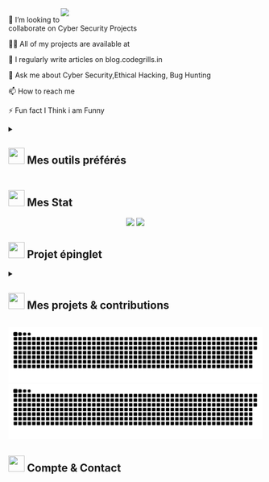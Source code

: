 <img align="right" width="400" src="https://lanyard.kyrie25.me/api/1070262933206077520?theme=discord">

👯 I’m looking to collaborate on Cyber Security Projects

👨‍💻 All of my projects are available at 

📝 I regularly write articles on blog.codegrills.in

💬 Ask me about Cyber Security,Ethical Hacking, Bug Hunting

📫 How to reach me 

⚡ Fun fact I Think i am Funny

<details> 
<summary><h2><img width="32" height="32" src="https://cdn.cloudflare.steamstatic.com/steamcommunity/public/images/items/2459330/bcebe3452aef24317bfb5b8894e2b759ebf9b9b4.png"/> Mes outils préférés</h2></summary>

<h2><img width="16" height="16" src="https://cdn.cloudflare.steamstatic.com/steamcommunity/public/images/items/2459330/8cc2bec7c92b03b420813e0a3ae405ebc9a971d5.png"/> Langages de Programmation & de Balisage</h2></summary>

<p align="center" dir="auto">
<a href="https://github.com/search?q=user%3ADenverCoder1+language%3Acsharp"><img alt="C#" src="https://img.shields.io/badge/C%23-239120.svg?logo=c-sharp&logoColor=white"></a>
<a href="https://github.com/search?q=user%3ADenverCoder1+language%3Ajava"><img alt="Java" src="https://custom-icon-badges.demolab.com/badge/Java-007396.svg?logo=java&logoColor=white"></a>
<a href="https://github.com/search?q=user%3ADenverCoder1+language%3Ajavascript"><img alt="JavaScript" src="https://img.shields.io/badge/JavaScript-F7DF1E.svg?logo=javascript&logoColor=white"></a>
<a href="https://github.com/search?q=user%3ADenverCoder1+language%3Aphp"><img alt="PHP" src="https://img.shields.io/badge/PHP-777BB4.svg?logo=php&logoColor=white"></a>
<a href="https://github.com/search?q=user%3ADenverCoder1+language%3Apython"><img alt="Python" src="https://img.shields.io/badge/Python-3776AB.svg?logo=python&logoColor=white"></a>
<a href="https://github.com/search?q=user%3ADenverCoder1+language%3Acss"><img alt="CSS" src="https://img.shields.io/badge/CSS-1572B6.svg?logo=css3&logoColor=white"></a>
<a href="https://github.com/search?q=user%3ADenverCoder1+language%3Ago"><img alt="Go" src="https://img.shields.io/badge/Go-00ADD8.svg?logo=go&logoColor=white"></a>
<a href="https://github.com/search?q=user%3ADenverCoder1+language%3Ahtml"><img alt="HTML" src="https://img.shields.io/badge/HTML-E34F26.svg?logo=html5&logoColor=white"></a>
<a href="https://github.com/search?q=user%3ADenverCoder1+language%3Aruby"><img alt="Ruby" src="https://img.shields.io/badge/Ruby-CC342D.svg?logo=ruby&logoColor=white"></a>
<a href="https://github.com/search?q=user%3ADenverCoder1+language%3Aswift"><img alt="Swift" src="https://img.shields.io/badge/Swift-FA7343.svg?logo=swift&logoColor=white"></a>
<a href="https://github.com/search?q=user%3ADenverCoder1+language%3Atypescript"><img alt="TypeScript" src="https://img.shields.io/badge/TypeScript-3178C6.svg?logo=typescript&logoColor=white"></a>
<a href="https://github.com/search?q=user%3ADenverCoder1+language%3Ac"><img alt="C" src="https://img.shields.io/badge/C-00599C.svg?logo=c&logoColor=white"></a>
<a href="https://github.com/search?q=user%3ADenverCoder1+language%3Ac%2B%2B"><img alt="C++" src="https://img.shields.io/badge/C%2B%2B-00599C.svg?logo=c%2B%2B&logoColor=white"></a>
<a href="https://github.com/search?q=user%3ADenverCoder1+language%3Akotlin"><img alt="Kotlin" src="https://img.shields.io/badge/Kotlin-0095D5.svg?logo=kotlin&logoColor=white"></a>
<a href="https://github.com/search?q=user%3ADenverCoder1+language%3AR"><img alt="R" src="https://img.shields.io/badge/R-276DC3.svg?logo=r&logoColor=white"></a>
<a href="https://github.com/search?q=user%3ADenverCoder1+language%3Arust"><img alt="Rust" src="https://img.shields.io/badge/Rust-000000.svg?logo=rust&logoColor=white"></a>
<a href="https://github.com/search?q=user%3ADenverCoder1+language%3Aassembly"><img alt="MIPS Assembly" src="https://custom-icon-badges.demolab.com/badge/Assembly-525252.svg?logo=asm-hex&logoColor=white"></a>
<a href="https://github.com/search?q=user%3ADenverCoder1+language%3Agroovy"><img alt="Groovy" src="https://img.shields.io/badge/Groovy-4298B8.svg?logo=apache-groovy&logoColor=white"></a>
<a href="https://github.com/search?q=user%3ADenverCoder1+language%3Amatlab"><img alt="MATLAB" src="https://custom-icon-badges.demolab.com/badge/MATLAB-0076A8.svg?logo=matlab&logoColor=white"></a>
<a href="https://github.com/search?q=user%3ADenverCoder1+language%3Aperl"><img alt="Perl" src="https://img.shields.io/badge/Perl-39457E.svg?logo=perl&logoColor=white"></a>
<a href="https://github.com/search?q=user%3ADenverCoder1+language%3Ascala"><img alt="Scala" src="https://img.shields.io/badge/Scala-DC322F.svg?logo=scala&logoColor=white"></a>
<a href="https://github.com/search?q=user%3ADenverCoder1+language%3Adart"><img alt="Dart" src="https://img.shields.io/badge/Dart-0175C2.svg?logo=dart&logoColor=white"></a>
<a href="https://github.com/search?q=user%3ADenverCoder1+language%3Ahaskell"><img alt="Haskell" src="https://img.shields.io/badge/Haskell-5D4F85.svg?logo=haskell&logoColor=white"></a>
<a href="https://github.com/search?q=user%3ADenverCoder1+language%3Aobjective-c"><img alt="Objective-C" src="https://img.shields.io/badge/Objective--C-438EFF.svg?logo=apple&logoColor=white"></a>
<a href="https://github.com/search?q=user%3ADenverCoder1+language%3Ashell"><img alt="Shell" src="https://img.shields.io/badge/Shell-4EAA25.svg?logo=gnu-bash&logoColor=white"></a>
<a href="https://github.com/search?q=user%3ADenverCoder1+language%3Avb.net"><img alt="VB.NET" src="https://img.shields.io/badge/VB.NET-9400D3.svg?logo=dotnet&logoColor=white"></a>
</p>

<h2><img width="16" height="16" src="https://cdn.cloudflare.steamstatic.com/steamcommunity/public/images/items/2459330/4c1dc88649f3efc026b95c347d256c6404bfd7fb.png"/> Cadres de Travail & Bibliothèques</h2></summary>
<p align="center" dir="auto">
<a href="https://github.com/search?q=user%3ADenverCoder1+language%3Ajavascript"><img alt="React.js" src="https://img.shields.io/badge/React.js-61DAFB.svg?logo=react&logoColor=white"></a>
<a href="https://github.com/search?q=user%3ADenverCoder1+language%3Ajavascript"><img alt="Angular" src="https://img.shields.io/badge/Angular-DD0031.svg?logo=angular&logoColor=white"></a>
<a href="https://github.com/search?q=user%3ADenverCoder1+language%3Ajavascript"><img alt="Vue.js" src="https://img.shields.io/badge/Vue.js-4FC08D.svg?logo=vue.js&logoColor=white"></a>
<a href="https://github.com/search?q=user%3ADenverCoder1+language%3Apython"><img alt="Django" src="https://img.shields.io/badge/Django-092E20.svg?logo=django&logoColor=white"></a>
<a href="https://github.com/search?q=user%3ADenverCoder1+language%3Aruby"><img alt="Ruby on Rails" src="https://img.shields.io/badge/Ruby%20on%20Rails-CC0000.svg?logo=ruby-on-rails&logoColor=white"></a>
<a href="https://github.com/search?q=user%3ADenverCoder1+language%3Aphp"><img alt="Laravel" src="https://img.shields.io/badge/Laravel-FF2D20.svg?logo=laravel&logoColor=white"></a>
<a href="https://github.com/search?q=user%3ADenverCoder1+language%3Ajava"><img alt="Spring" src="https://img.shields.io/badge/Spring-6DB33F.svg?logo=spring&logoColor=white"></a>
<a href="https://github.com/search?q=user%3ADenverCoder1+language%3Acsharp"><img alt=".NET Core" src="https://img.shields.io/badge/.NET%20Core-512BD4.svg?logo=.net&logoColor=white"></a>
<a href="https://github.com/search?q=user%3ADenverCoder1+language%3Apython"><img alt="TensorFlow" src="https://img.shields.io/badge/TensorFlow-FF6F00.svg?logo=tensorflow&logoColor=white"></a>
<a href="https://github.com/search?q=user%3ADenverCoder1+language%3Apython"><img alt="Flask" src="https://img.shields.io/badge/Flask-000000.svg?logo=flask&logoColor=white"></a>
<a href="https://github.com/search?q=user%3ADenverCoder1+language%3Ajavascript"><img alt="Express.js" src="https://img.shields.io/badge/Express.js-000000.svg?logo=express&logoColor=white"></a>
<a href="https://github.com/search?q=user%3ADenverCoder1+language%3Ajava"><img alt="Hibernate" src="https://img.shields.io/badge/Hibernate-59666C.svg?logo=hibernate&logoColor=white"></a>
<a href="https://github.com/search?q=user%3ADenverCoder1+language%3Ajavascript"><img alt="jQuery" src="https://img.shields.io/badge/jQuery-0769AD.svg?logo=jquery&logoColor=white"></a>
<a href="https://github.com/search?q=user%3ADenverCoder1+language%3Acss"><img alt="Bootstrap" src="https://img.shields.io/badge/Bootstrap-7952B3.svg?logo=bootstrap&logoColor=white"></a>
<a href="https://github.com/search?q=user%3ADenverCoder1+language%3Ajavascript"><img alt="React Native" src="https://img.shields.io/badge/React%20Native-61DAFB.svg?logo=react&logoColor=white"></a>
<a href="https://github.com/search?q=user%3ADenverCoder1+language%3Ajavascript"><img alt="Ember.js" src="https://img.shields.io/badge/Ember.js-E04E39.svg?logo=ember.js&logoColor=white"></a>
<a href="https://github.com/search?q=user%3ADenverCoder1+language%3Acsharp"><img alt="ASP.NET" src="https://img.shields.io/badge/ASP.NET-512BD4.svg?logo=.net&logoColor=white"></a>
<a href="https://github.com/search?q=user%3ADenverCoder1+language%3Ajavascript"><img alt="Node.js" src="https://img.shields.io/badge/Node.js-339933.svg?logo=node.js&logoColor=white"></a>
<a href="https://github.com/search?q=user%3ADenverCoder1+language%3Adart"><img alt="Flutter" src="https://img.shields.io/badge/Flutter-02569B.svg?logo=flutter&logoColor=white"></a>
<a href="https://github.com/search?q=user%3ADenverCoder1+language%3Acsharp"><img alt="Xamarin" src="https://img.shields.io/badge/Xamarin-3498DB.svg?logo=xamarin&logoColor=white"></a>
<a href="https://github.com/search?q=user%3ADenverCoder1+language%3Ajavascript"><img alt="Backbone.js" src="https://img.shields.io/badge/Backbone.js-0071B5.svg?logo=backbone.js&logoColor=white"></a>
<a href="https://github.com/search?q=user%3ADenverCoder1+language%3Ajavascript"><img alt="Meteor.js" src="https://img.shields.io/badge/Meteor.js-DF2D2D.svg?logo=meteor&logoColor=white"></a>
<a href="https://github.com/search?q=user%3ADenverCoder1+language%3Aphp"><img alt="Symfony" src="https://img.shields.io/badge/Symfony-000000.svg?logo=symfony&logoColor=white"></a>
<a href="https://github.com/search?q=user%3ADenverCoder1+language%3Aswift"><img alt="SwiftUI" src="https://img.shields.io/badge/SwiftUI-FA7343.svg?logo=swift&logoColor=white"></a>
<a href="https://github.com/search?q=user%3ADenverCoder1+language%3Ajava"><img alt="Apache Kafka" src="https://img.shields.io/badge/Apache%20Kafka-231F20.svg?logo=apache%20kafka&logoColor=white"></a>
</p>

<h2><img width="16" height="16" src="https://cdn.cloudflare.steamstatic.com/steamcommunity/public/images/items/2459330/ab61b3e9739e4580438cc06a561af1c90667b02b.png"/> Bases de Données & Hébergement Cloud</h2></summary>
<p align="center" dir="auto">
<a href="https://github.com/search?q=user%3ADenverCoder1+language%3Asql"><img alt="MySQL" src="https://img.shields.io/badge/MySQL-4479A1.svg?logo=mysql&logoColor=white"></a>
<a href="https://github.com/search?q=user%3ADenverCoder1+language%3Asql"><img alt="PostgreSQL" src="https://img.shields.io/badge/PostgreSQL-336791.svg?logo=postgresql&logoColor=white"></a>
<a href="https://github.com/search?q=user%3ADenverCoder1+language%3Anosql"><img alt="MongoDB" src="https://img.shields.io/badge/MongoDB-47A248.svg?logo=mongodb&logoColor=white"></a>
<a href="https://github.com/search?q=user%3ADenverCoder1+language%3Asql"><img alt="Oracle Database" src="https://img.shields.io/badge/Oracle%20Database-F80000.svg?logo=oracle&logoColor=white"></a>
<a href="https://github.com/search?q=user%3ADenverCoder1+language%3Asql"><img alt="Microsoft SQL Server" src="https://img.shields.io/badge/Microsoft%20SQL%20Server-CC2927.svg?logo=microsoft%20sql%20server&logoColor=white"></a>
<a href="https://github.com/search?q=user%3ADenverCoder1+language%3Aaws"><img alt="Amazon Web Services (AWS)" src="https://img.shields.io/badge/Amazon%20Web%20Services-AWS-F58535.svg?logo=amazon%20aws&logoColor=white"></a>
<a href="https://github.com/search?q=user%3ADenverCoder1+language%3Aazure"><img alt="Microsoft Azure" src="https://img.shields.io/badge/Microsoft%20Azure-0089D6.svg?logo=microsoft%20azure&logoColor=white"></a>
<a href="https://github.com/search?q=user%3ADenverCoder1+language%3Agcp"><img alt="Google Cloud Platform (GCP)" src="https://img.shields.io/badge/Google%20Cloud%20Platform-GCP-4285F4.svg?logo=google%20cloud&logoColor=white"></a>
<a href="https://github.com/search?q=user%3ADenverCoder1+language%3Aibmcloud"><img alt="IBM Cloud" src="https://img.shields.io/badge/IBM%20Cloud-IBM-054ADA.svg?logo=ibm%20cloud&logoColor=white"></a>
<a href="https://github.com/search?q=user%3ADenverCoder1+language%3Ahtml"><img alt="DigitalOcean" src="https://img.shields.io/badge/DigitalOcean-0080FF.svg?logo=digitalocean&logoColor=white"></a>
<a href="https://github.com/search?q=user%3ADenverCoder1+language%3Afirebase"><img alt="Firebase" src="https://img.shields.io/badge/Firebase-FFCA28.svg?logo=firebase&logoColor=black"></a>
<a href="https://github.com/search?q=user%3ADenverCoder1+language%3Aredis"><img alt="Redis" src="https://img.shields.io/badge/Redis-DC382D.svg?logo=redis&logoColor=white"></a>
<a href="https://github.com/search?q=user%3ADenverCoder1+language%3Acassandra"><img alt="Cassandra" src="https://img.shields.io/badge/Cassandra-1287B1.svg?logo=apache-cassandra&logoColor=white"></a>
<a href="https://github.com/search?q=user%3ADenverCoder1+language%3Asqlite"><img alt="SQLite" src="https://img.shields.io/badge/SQLite-003B57.svg?logo=sqlite&logoColor=white"></a>
<a href="https://github.com/search?q=user%3ADenverCoder1+language%3Ahadoop"><img alt="Apache Hadoop" src="https://img.shields.io/badge/Apache%20Hadoop-D22128.svg?logo=apache-hadoop&logoColor=white"></a>
</p>

<h2><img width="16" height="16" src="https://cdn.cloudflare.steamstatic.com/steamcommunity/public/images/items/2459330/681b22bb4265f7db7cf15a749e5fff39eb30f256.png"/> Logiciels & Outils</h2></summary>
<p align="center" dir="auto">
<a href="#"><img alt="Microsoft Office Suite" src="https://img.shields.io/badge/Microsoft%20Office%20Suite-D83B01.svg?logo=microsoft%20office&logoColor=white"></a>
<a href="#"><img alt="Salesforce" src="https://img.shields.io/badge/Salesforce-00A1E0.svg?logo=salesforce&logoColor=white"></a>
<a href="#"><img alt="Slack" src="https://img.shields.io/badge/Slack-4A154B.svg?logo=slack&logoColor=white"></a>
<a href="#"><img alt="Jira" src="https://img.shields.io/badge/Jira-0052CC.svg?logo=jira&logoColor=white"></a>
<a href="#"><img alt="GitHub" src="https://img.shields.io/badge/GitHub-181717.svg?logo=github&logoColor=white"></a>
<a href="#"><img alt="Docker" src="https://img.shields.io/badge/Docker-2496ED.svg?logo=docker&logoColor=white"></a>
<a href="#"><img alt="AWS" src="https://img.shields.io/badge/AWS-232F3E.svg?logo=amazon%20aws&logoColor=white"></a>
<a href="#"><img alt="Google Workspace" src="https://img.shields.io/badge/Google%20Workspace-0F9D58.svg?logo=google%20workspace&logoColor=white"></a>
<a href="#"><img alt="Zoom" src="https://img.shields.io/badge/Zoom-2D8CFF.svg?logo=zoom&logoColor=white"></a>
<a href="#"><img alt="Adobe Creative Cloud" src="https://img.shields.io/badge/Adobe%20Creative%20Cloud-FF0000.svg?logo=adobe%20creative%20cloud&logoColor=white"></a>
<a href="#"><img alt="Tableau" src="https://img.shields.io/badge/Tableau-E97627.svg?logo=tableau&logoColor=white"></a>
<a href="#"><img alt="SAP" src="https://img.shields.io/badge/SAP-0FAAFF.svg?logo=sap&logoColor=white"></a>
<a href="#"><img alt="Trello" src="https://img.shields.io/badge/Trello-0079BF.svg?logo=trello&logoColor=white"></a>
<a href="#"><img alt="Zendesk" src="https://img.shields.io/badge/Zendesk-03363D.svg?logo=zendesk&logoColor=white"></a>
<a href="#"><img alt="IntelliJ IDEA" src="https://img.shields.io/badge/IntelliJ%20IDEA-000000.svg?logo=intellij%20idea&logoColor=white"></a>
<a href="#"><img alt="WordPress" src="https://img.shields.io/badge/WordPress-21759B.svg?logo=wordpress&logoColor=white"></a>
<a href="#"><img alt="Shopify" src="https://img.shields.io/badge/Shopify-7AB55C.svg?logo=shopify&logoColor=white"></a>
<a href="#"><img alt="Atlassian Confluence" src="https://img.shields.io/badge/Atlassian%20Confluence-172B4D.svg?logo=atlassian%20confluence&logoColor=white"></a>
<a href="#"><img alt="Airtable" src="https://img.shields.io/badge/Airtable-18BFFF.svg?logo=airtable&logoColor=white"></a>
<a href="#"><img alt="Microsoft Teams" src="https://img.shields.io/badge/Microsoft%20Teams-6264A7.svg?logo=microsoft%20teams&logoColor=white"></a>
<a href="#"><img alt="Jenkins" src="https://img.shields.io/badge/Jenkins-D24939.svg?logo=jenkins&logoColor=white"></a>
<a href="#"><img alt="Ansible" src="https://img.shields.io/badge/Ansible-EE0000.svg?logo=ansible&logoColor=white"></a>
<a href="#"><img alt="GitLab" src="https://img.shields.io/badge/GitLab-FCA121.svg?logo=gitlab&logoColor=white"></a>
<a href="#"><img alt="Bitbucket" src="https://img.shields.io/badge/Bitbucket-0052CC.svg?logo=bitbucket&logoColor=white"></a>
<a href="#"><img alt="Selenium" src="https://img.shields.io/badge/Selenium-43B02A.svg?logo=selenium&logoColor=white"></a>
<a href="#"><img alt="Visual Studio Code" src="https://img.shields.io/badge/Visual%20Studio%20Code-007ACC.svg?logo=visual%20studio%20code&logoColor=white"></a>
<a href="#"><img alt="Notion" src="https://img.shields.io/badge/Notion-000000.svg?logo=notion&logoColor=white"></a>
<a href="#"><img alt="Monday.com" src="https://img.shields.io/badge/Monday.com-14A800.svg?logo=monday.com&logoColor=white"></a>
<a href="#"><img alt="Asana" src="https://img.shields.io/badge/Asana-273347.svg?logo=asana&logoColor=white"></a>
<a href="#"><img alt="Google Analytics" src="https://img.shields.io/badge/Google%20Analytics-E37400.svg?logo=google%20analytics&logoColor=white"></a>
</p>
</details>

<h2><img width="32" height="32" src="https://cdn.cloudflare.steamstatic.com/steamcommunity/public/images/items/2459330/c84b801482a3ba5d52109101fddfa918b43b4633.png"/> Mes Stat</h2>

<p align="center" dir="auto">
<img height="180" src="https://github-readme-stats.vercel.app/api?username=ineblouis&rank_icon=github&show_icons=true&bg_color=0D0C15&title_color=F0D144&text_color=A8CB67&icon_color=F69E44" />
<img height="180" src="https://github-profile-trophy.vercel.app/?username=ryo-ma&theme=juicyfresh&column=4&margin-w=15&margin-h=15" /><br>
</p>

<h2><img width="32" height="32" src="https://cdn.cloudflare.steamstatic.com/steamcommunity/public/images/items/2459330/f55050cd5f0528fa25e2f64f72a4041a84e5c60f.png"/> Projet épinglet</h2>

<details> 
<summary><h2><img width="32" height="32" src="https://cdn.cloudflare.steamstatic.com/steamcommunity/public/images/items/2459330/85cfbc49694b42b562a7dccaa04bf0366f1f03ee.png"/> Mes  projets & contributions</h2></summary>

  <h2><img width="16" height="16" src="https://cdn.cloudflare.steamstatic.com/steamcommunity/public/images/items/2459330/7ad3c2b20cb10f8357b18128273cb93df56354c0.png"/> Mes projets</h2></summary>

  <h2><img width="16" height="16" src="https://cdn.cloudflare.steamstatic.com/steamcommunity/public/images/items/2459330/b629bf2e69ca0478c3e28ea46a62ef46f042bf41.png"/> Mes contributions</h2></summary>
</details>

<p align="center" dir="auto">
   <a target="_blank" rel="noopener noreferrer" href="https://github.com/mikyll/mikyll/blob/output/github-contribution-grid-snake.svg#gh-light-mode-only"><img alt="Snake   animation" src="https://github.com/mikyll/mikyll/raw/output/github-contribution-grid-snake.svg#gh-light-mode-only" style="max-width: 100%;"></a>
  <a target="_blank" rel="noopener noreferrer" href="https://github.com/mikyll/mikyll/blob/output/github-contribution-grid-snake-dark.svg#gh-dark-mode-only"><img           alt="Snake animation" src="https://github.com/mikyll/mikyll/raw/output/github-contribution-grid-snake-dark.svg#gh-dark-mode-only" style="max-width: 100%;"></a>
</p>

<h2><img width="32" height="32" src="https://cdn.cloudflare.steamstatic.com/steamcommunity/public/images/items/2459330/55dfb9494237c8a3e59d69ed3a5ed9a3c4e19d60.png"/> Compte & Contact</h2>
